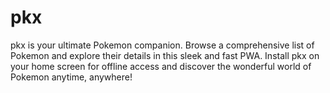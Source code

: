 # pkx

pkx is your ultimate Pokemon companion. Browse a comprehensive list of Pokemon and explore their details in this sleek and fast PWA. Install pkx on your home screen for offline access and discover the wonderful world of Pokemon anytime, anywhere!
